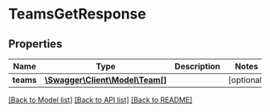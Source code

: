 # TeamsGetResponse

## Properties
Name | Type | Description | Notes
------------ | ------------- | ------------- | -------------
**teams** | [**\Swagger\Client\Model\Team[]**](Team.md) |  | [optional] 

[[Back to Model list]](../README.md#documentation-for-models) [[Back to API list]](../README.md#documentation-for-api-endpoints) [[Back to README]](../README.md)

